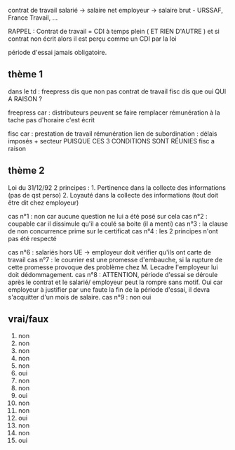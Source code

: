 contrat de travail
salarié -> salaire net
employeur -> salaire brut - URSSAF, France Travail, ... 

RAPPEL : Contrat de travail = CDI à temps plein ( ET RIEN D'AUTRE )
et si contrat non écrit alors il est perçu comme un CDI par la loi

période d'essai jamais obligatoire.
## thème 1 

dans le td :
	freepress dis que non pas contrat de travail
	fisc dis que oui 
	QUI A RAISON ?

freepress car :
	distributeurs peuvent se faire remplacer 
	rémunération à la tache 
	pas d'horaire 
	c'est écrit

fisc car :
	prestation de travail
	rémunération
	lien de subordination : délais imposés + secteur
     PUISQUE CES 3 CONDITIONS SONT RÉUNIES fisc a raison

## thème 2

Loi du 31/12/92 
2 principes :
	1. Pertinence dans la collecte des informations (pas de qst perso)
	2. Loyauté dans la collecte des informations (tout doit être dit chez employeur)


cas n°1 : non  car aucune question ne lui a été posé sur cela
cas n°2 : coupable car il dissimule qu'il a coulé sa boite (il a menti)
cas n°3 : la clause de non concurrence prime sur le certificat 
cas n°4 : les 2 principes n'ont pas été respecté 

cas n°6 : salariés hors UE -> employeur doit vérifier qu'ils ont carte de travail
cas n°7 : le courrier est une promesse d'embauche, si la rupture de cette promesse provoque des problème chez M. Lecadre l'employeur lui doit dédommagement.
cas n°8 : ATTENTION, période d'essai se déroule après le contrat et le salarié/ employeur peut la rompre sans motif. 
Oui car employeur à justifier par une faute la fin de la période d'essai, il devra s'acquitter d'un mois de salaire.
cas n°9 : non oui

## vrai/faux
1. non
2. non
3. non
4. non
5. non
6. oui
7. non
8. non
9. oui
10. non
11. non
12. oui
13. non
14. non
15. oui